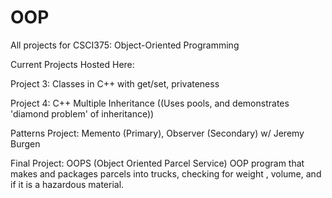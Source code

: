 # OOP
All projects for CSCI375: Object-Oriented Programming

Current Projects Hosted Here:

Project 3: Classes in C++ with get/set, privateness

Project 4: C++ Multiple Inheritance ((Uses pools, and demonstrates 'diamond problem' of inheritance))

Patterns Project: Memento (Primary), Observer (Secondary) w/ Jeremy Burgen

Final Project: OOPS (Object Oriented Parcel Service) OOP program that makes and packages parcels into trucks, checking for weight , volume, and if it is a hazardous material.
